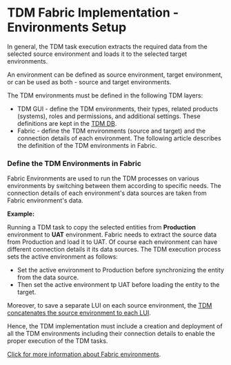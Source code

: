# TDM Fabric Implementation - Environments Setup

In general, the TDM task execution extracts the required data from the selected source environment and loads it to the selected target environments.

An environment can be defined as source environment, target environment, or can be used as both - source and target environments. 

The TDM environments must be defined in the following TDM layers:

- TDM GUI - define the TDM environments, their types, related products (systems), roles and permissions, and additional settings. These definitions are kept in the [TDM DB](/articles/TDM/tdm_architecture/02_tdm_database.md).
- Fabric - define the TDM environments (source and target) and the connection details of each environment. The following article describes the definition of the TDM environments in Fabric.

### Define the TDM Environments in Fabric

Fabric Environments are used to run the TDM processes on various environments  by switching between them according to specific needs.  The connection details of each environment's data sources are taken from Fabric environment's data.

**Example:**

Running a TDM task to copy the selected entities from **Production** environment to **UAT** environment. Fabric needs to extract the source data from Production and load it to UAT.  Of course each environment can have different connection details it its data sources. The TDM execution process sets the active environment as follows:

- Set the active environment to Production before synchronizing the entity from the data source.
- Then set the active environment tp UAT before loading the entity to the target.

Moreover, to save a separate LUI on each source environment, the [TDM concatenates the source environment to each LUI](01_tdm_set_instance_per_env_and_version.md).

Hence, the TDM implementation must include a creation and deployment of all the TDM environments including their connection details to enable the proper execution of the TDM tasks. 

[Click for more information about Fabric environments](/articles/25_environments/02_create_new_environment.md).